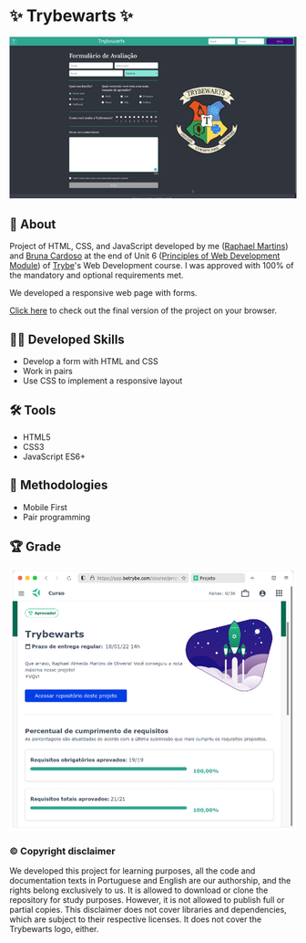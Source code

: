 # :sparkles: Trybewarts :sparkles:

![Prévia da página - Preview of the page](./preview.gif)

## :page_with_curl: About

Project of HTML, CSS, and JavaScript developed by me ([Raphael Martins](https://www.linkedin.com/in/raphaelameidamartins/)) and [Bruna Cardoso](https://www.linkedin.com/in/bruna-cardoso-38536916b/) at the end of Unit 6 ([Principles of Web Development Module](https://github.com/raphaelalmeidamartins/trybe_exercicios/tree/main/1_fundamentos-do-desv-web)) of [Trybe](https://www.betrybe.com)'s Web Development course. I was approved with 100% of the mandatory and optional requirements met.

We developed a responsive web page with forms.

[Click here](https://raphaelalmeidamartins.github.io/trybewarts/) to check out the final version of the project on your browser.

## :man_technologist: Developed Skills

* Develop a form with HTML and CSS
* Work in pairs
* Use CSS to implement a responsive layout

## :hammer_and_wrench: Tools

* HTML5
* CSS3
* JavaScript ES6+

## :memo: Methodologies

* Mobile First
* Pair programming

## :trophy: Grade

![My grade of the project - Minha nota no projeto](./nota.png)

### :copyright: Copyright disclaimer

We developed this project for learning purposes, all the code and documentation texts in Portuguese and English are our authorship, and the rights belong exclusively to us. It is allowed to download or clone the repository for study purposes. However, it is not allowed to publish full or partial copies. This disclaimer does not cover libraries and dependencies, which are subject to their respective licenses. It does not cover the Trybewarts logo, either.
